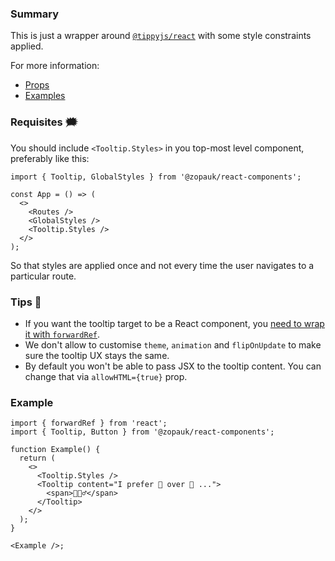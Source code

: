 ### Summary

This is just a wrapper around [`@tippyjs/react`](https://github.com/atomiks/tippy.js-react) with some style constraints applied.

For more information:

- [Props](https://atomiks.github.io/tippyjs/all-props/)
- [Examples](https://atomiks.github.io/tippyjs/)

### Requisites 🗯

You should include `<Tooltip.Styles>` in you top-most level component, preferably like this:

```tsx static
import { Tooltip, GlobalStyles } from '@zopauk/react-components';

const App = () => (
  <>
    <Routes />
    <GlobalStyles />
    <Tooltip.Styles />
  </>
);
```

So that styles are applied once and not every time the user navigates to a particular route.

### Tips 💄

- If you want the tooltip target to be a React component, you [need to wrap it with `forwardRef`](https://github.com/atomiks/tippyjs-react#component-children).
- We don't allow to customise `theme`, `animation` and `flipOnUpdate` to make sure the tooltip UX stays the same.
- By default you won't be able to pass JSX to the tooltip content. You can change that via `allowHTML={true}` prop.

### Example

```tsx
import { forwardRef } from 'react';
import { Tooltip, Button } from '@zopauk/react-components';

function Example() {
  return (
    <>
      <Tooltip.Styles />
      <Tooltip content="I prefer 🍕 over 🍰 ...">
        <span>💁🏻‍♂️</span>
      </Tooltip>
    </>
  );
}

<Example />;
```
